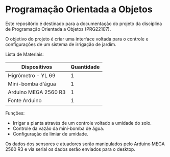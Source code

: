 # Programação Orientada a Objetos

Este repositório é destinado para a documentação do projeto da disciplina de Programação Orientada a Objetos (PRG22107).

O objetivo do projeto é criar uma interface voltada para o controle e configurações de um sistema de irrigação de jardim.

Lista de Materiais:

| Dispositivos |  Quantidade |
| ------------ | ----------- |
| Higrômetro - YL 69 |  1 |
|  Mini-bomba d'água |  1 |
| Arduino MEGA 2560 R3 | 1 |
| Fonte Arduino | 1 |

Funções:

- Irrigar a planta através de um controle voltado a umidade do solo.
- Controle da vazão da mini-bomba de água.
- Configuração de limiar de umidade.

Os dados dos sensores e atuadores serão manipulados pelo Arduino MEGA 2560 R3 e via serial os dados serão enviados para o desktop.

